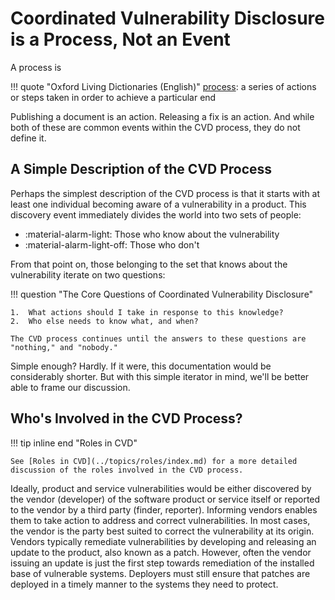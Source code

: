 # Coordinated Vulnerability Disclosure is a Process, Not an Event 

A process is 

!!! quote "Oxford Living Dictionaries (English)"
    [process](https://en.oxforddictionaries.com/definition/process): a series of actions or steps taken in 
    order to achieve a particular end

Publishing a document is an action. Releasing a
fix is an action. And while both of these are common events within the
CVD process, they do not define it. 

## A Simple Description of the CVD Process

Perhaps the simplest description of
the CVD process is that it starts with at least one individual becoming
aware of a vulnerability in a product. This discovery event immediately
divides the world into two sets of people:

<div class="grid cards" markdown>

- :material-alarm-light: Those who know about the vulnerability
- :material-alarm-light-off: Those who don't

</div>

From that point on, those belonging to the set that knows about the vulnerability iterate on two questions:

!!! question "The Core Questions of Coordinated Vulnerability Disclosure"

    1.  What actions should I take in response to this knowledge?
    2.  Who else needs to know what, and when?

    The CVD process continues until the answers to these questions are
    "nothing," and "nobody."

Simple enough? Hardly. If it were, this documentation would be considerably
shorter. But with this simple iterator in mind, we'll be better able to
frame our discussion.

## Who's Involved in the CVD Process?

!!! tip inline end  "Roles in CVD"

    See [Roles in CVD](../topics/roles/index.md) for a more detailed discussion of the roles involved in the CVD process.


Ideally, product and service vulnerabilities would be either discovered
by the vendor (developer) of the software product or service itself or
reported to the vendor by a third party (finder, reporter). Informing
vendors enables them to take action to address and correct
vulnerabilities. In most cases, the vendor is the party best suited to
correct the vulnerability at its origin. Vendors typically remediate
vulnerabilities by developing and releasing an update to the product,
also known as a patch. However, often the vendor issuing an update is
just the first step towards remediation of the installed base of
vulnerable systems. Deployers must still ensure that patches are
deployed in a timely manner to the systems they need to protect.



